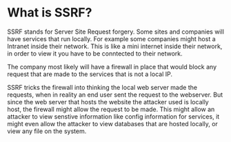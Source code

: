 <h1>What is SSRF?</h1>
SSRF stands for Server Site Request forgery. Some sites and companies will have services that run locally. For example some companies might host a Intranet inside their network.
This is like a mini internet inside their network, in order to view it you have to be conntected to their network. 

The company most likely will have a firewall in place that would block any request that are made to the services that is not a local IP.  

SSRF tricks the firewall into thinking the local web server made the requests, when in reality an end user sent the request to the webserver. But since the web server that hosts
the website the attacker used is locally host, the firewall might allow the request to be made. This might allow an attacker to view senstive information like config information for services,
it might even allow the attacker to view databases that are hosted locally, or view any file on the system. 
